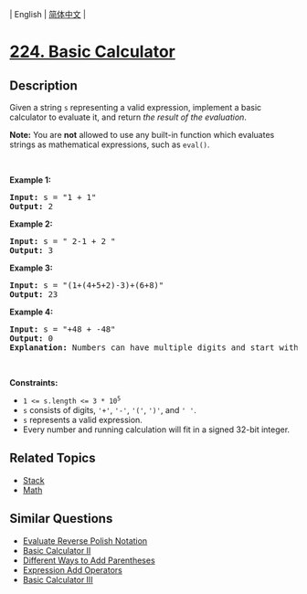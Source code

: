 
| English | [简体中文](README.md) |

# [224. Basic Calculator](https://leetcode-cn.com/problems/basic-calculator/)

## Description

<p>Given a string <code>s</code> representing a valid expression, implement a basic calculator to evaluate it, and return <em>the result of the evaluation</em>.</p>

<p><strong>Note:</strong> You are <strong>not</strong> allowed to use any built-in function which evaluates strings as mathematical expressions, such as <code>eval()</code>.</p>

<p>&nbsp;</p>
<p><strong>Example 1:</strong></p>

<pre>
<strong>Input:</strong> s = &quot;1 + 1&quot;
<strong>Output:</strong> 2
</pre>

<p><strong>Example 2:</strong></p>

<pre>
<strong>Input:</strong> s = &quot; 2-1 + 2 &quot;
<strong>Output:</strong> 3
</pre>

<p><strong>Example 3:</strong></p>

<pre>
<strong>Input:</strong> s = &quot;(1+(4+5+2)-3)+(6+8)&quot;
<strong>Output:</strong> 23
</pre>

<p><strong>Example 4:</strong></p>

<pre>
<strong>Input:</strong> s = &quot;+48 + -48&quot;
<strong>Output:</strong> 0
<strong>Explanation:</strong>&nbsp;Numbers can have multiple digits and start with +/-.
</pre>

<p>&nbsp;</p>
<p><strong>Constraints:</strong></p>

<ul>
	<li><code>1 &lt;= s.length &lt;= 3&nbsp;* 10<sup>5</sup></code></li>
	<li><code>s</code> consists of digits, <code>&#39;+&#39;</code>, <code>&#39;-&#39;</code>, <code>&#39;(&#39;</code>, <code>&#39;)&#39;</code>, and <code>&#39; &#39;</code>.</li>
	<li><code>s</code> represents a valid expression.</li>
	<li>Every number and running calculation will fit in a signed 32-bit integer.</li>
</ul>


## Related Topics

- [Stack](https://leetcode-cn.com/tag/stack)
- [Math](https://leetcode-cn.com/tag/math)

## Similar Questions

- [Evaluate Reverse Polish Notation](../evaluate-reverse-polish-notation/README_EN.md)
- [Basic Calculator II](../basic-calculator-ii/README_EN.md)
- [Different Ways to Add Parentheses](../different-ways-to-add-parentheses/README_EN.md)
- [Expression Add Operators](../expression-add-operators/README_EN.md)
- [Basic Calculator III](../basic-calculator-iii/README_EN.md)
